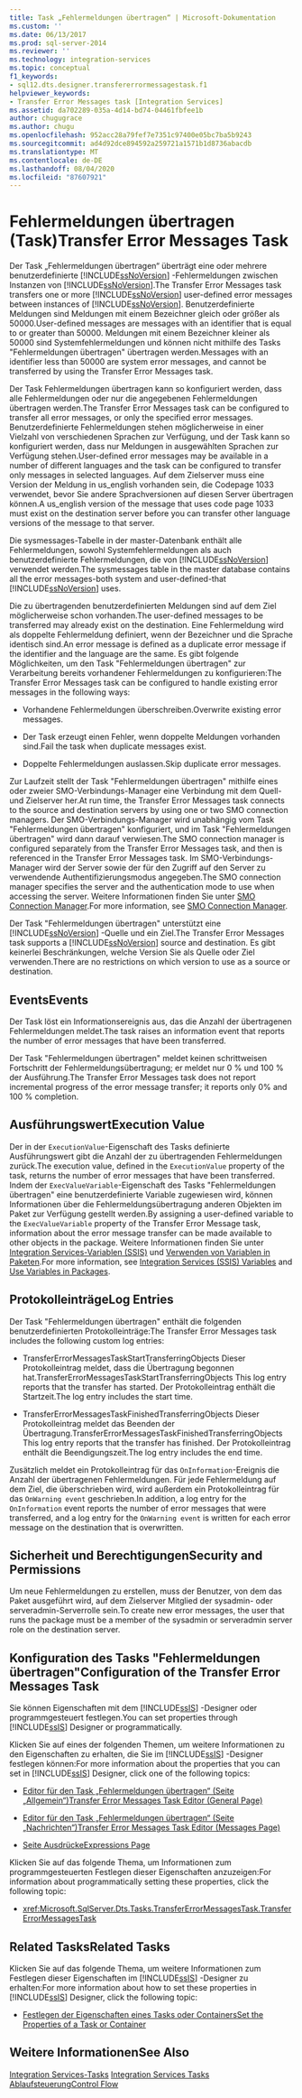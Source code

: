 ```yaml
---
title: Task „Fehlermeldungen übertragen“ | Microsoft-Dokumentation
ms.custom: ''
ms.date: 06/13/2017
ms.prod: sql-server-2014
ms.reviewer: ''
ms.technology: integration-services
ms.topic: conceptual
f1_keywords:
- sql12.dts.designer.transfererrormessagestask.f1
helpviewer_keywords:
- Transfer Error Messages task [Integration Services]
ms.assetid: da702289-035a-4d14-bd74-04461fbfee1b
author: chugugrace
ms.author: chugu
ms.openlocfilehash: 952acc28a79fef7e7351c97400e05bc7ba5b9243
ms.sourcegitcommit: ad4d92dce894592a259721a1571b1d8736abacdb
ms.translationtype: MT
ms.contentlocale: de-DE
ms.lasthandoff: 08/04/2020
ms.locfileid: "87607921"
---
```

# <a name="transfer-error-messages-task"></a><span data-ttu-id="62403-102">Fehlermeldungen übertragen (Task)</span><span class="sxs-lookup"><span data-stu-id="62403-102">Transfer Error Messages Task</span></span>
  <span data-ttu-id="62403-103">Der Task „Fehlermeldungen übertragen“ überträgt eine oder mehrere benutzerdefinierte [!INCLUDE[ssNoVersion](../../includes/ssnoversion-md.md)] -Fehlermeldungen zwischen Instanzen von [!INCLUDE[ssNoVersion](../../includes/ssnoversion-md.md)].</span><span class="sxs-lookup"><span data-stu-id="62403-103">The Transfer Error Messages task transfers one or more [!INCLUDE[ssNoVersion](../../includes/ssnoversion-md.md)] user-defined error messages between instances of [!INCLUDE[ssNoVersion](../../includes/ssnoversion-md.md)].</span></span> <span data-ttu-id="62403-104">Benutzerdefinierte Meldungen sind Meldungen mit einem Bezeichner gleich oder größer als 50000.</span><span class="sxs-lookup"><span data-stu-id="62403-104">User-defined messages are messages with an identifier that is equal to or greater than 50000.</span></span> <span data-ttu-id="62403-105">Meldungen mit einem Bezeichner kleiner als 50000 sind Systemfehlermeldungen und können nicht mithilfe des Tasks "Fehlermeldungen übertragen" übertragen werden.</span><span class="sxs-lookup"><span data-stu-id="62403-105">Messages with an identifier less than 50000 are system error messages, and cannot be transferred by using the Transfer Error Messages task.</span></span>  
  
 <span data-ttu-id="62403-106">Der Task Fehlermeldungen übertragen kann so konfiguriert werden, dass alle Fehlermeldungen oder nur die angegebenen Fehlermeldungen übertragen werden.</span><span class="sxs-lookup"><span data-stu-id="62403-106">The Transfer Error Messages task can be configured to transfer all error messages, or only the specified error messages.</span></span> <span data-ttu-id="62403-107">Benutzerdefinierte Fehlermeldungen stehen möglicherweise in einer Vielzahl von verschiedenen Sprachen zur Verfügung, und der Task kann so konfiguriert werden, dass nur Meldungen in ausgewählten Sprachen zur Verfügung stehen.</span><span class="sxs-lookup"><span data-stu-id="62403-107">User-defined error messages may be available in a number of different languages and the task can be configured to transfer only messages in selected languages.</span></span> <span data-ttu-id="62403-108">Auf dem Zielserver muss eine Version der Meldung in us_english vorhanden sein, die Codepage 1033 verwendet, bevor Sie andere Sprachversionen auf diesen Server übertragen können.</span><span class="sxs-lookup"><span data-stu-id="62403-108">A us_english version of the message that uses code page 1033 must exist on the destination server before you can transfer other language versions of the message to that server.</span></span>  
  
 <span data-ttu-id="62403-109">Die sysmessages-Tabelle in der master-Datenbank enthält alle Fehlermeldungen, sowohl Systemfehlermeldungen als auch benutzerdefinierte Fehlermeldungen, die von [!INCLUDE[ssNoVersion](../../includes/ssnoversion-md.md)] verwendet werden.</span><span class="sxs-lookup"><span data-stu-id="62403-109">The sysmessages table in the master database contains all the error messages-both system and user-defined-that [!INCLUDE[ssNoVersion](../../includes/ssnoversion-md.md)] uses.</span></span>  
  
 <span data-ttu-id="62403-110">Die zu übertragenden benutzerdefinierten Meldungen sind auf dem Ziel möglicherweise schon vorhanden.</span><span class="sxs-lookup"><span data-stu-id="62403-110">The user-defined messages to be transferred may already exist on the destination.</span></span> <span data-ttu-id="62403-111">Eine Fehlermeldung wird als doppelte Fehlermeldung definiert, wenn der Bezeichner und die Sprache identisch sind.</span><span class="sxs-lookup"><span data-stu-id="62403-111">An error message is defined as a duplicate error message if the identifier and the language are the same.</span></span> <span data-ttu-id="62403-112">Es gibt folgende Möglichkeiten, um den Task "Fehlermeldungen übertragen" zur Verarbeitung bereits vorhandener Fehlermeldungen zu konfigurieren:</span><span class="sxs-lookup"><span data-stu-id="62403-112">The Transfer Error Messages task can be configured to handle existing error messages in the following ways:</span></span>  
  
-   <span data-ttu-id="62403-113">Vorhandene Fehlermeldungen überschreiben.</span><span class="sxs-lookup"><span data-stu-id="62403-113">Overwrite existing error messages.</span></span>  
  
-   <span data-ttu-id="62403-114">Der Task erzeugt einen Fehler, wenn doppelte Meldungen vorhanden sind.</span><span class="sxs-lookup"><span data-stu-id="62403-114">Fail the task when duplicate messages exist.</span></span>  
  
-   <span data-ttu-id="62403-115">Doppelte Fehlermeldungen auslassen.</span><span class="sxs-lookup"><span data-stu-id="62403-115">Skip duplicate error messages.</span></span>  
  
 <span data-ttu-id="62403-116">Zur Laufzeit stellt der Task "Fehlermeldungen übertragen" mithilfe eines oder zweier SMO-Verbindungs-Manager eine Verbindung mit dem Quell- und Zielserver her.</span><span class="sxs-lookup"><span data-stu-id="62403-116">At run time, the Transfer Error Messages task connects to the source and destination servers by using one or two SMO connection managers.</span></span> <span data-ttu-id="62403-117">Der SMO-Verbindungs-Manager wird unabhängig vom Task "Fehlermeldungen übertragen" konfiguriert, und im Task "Fehlermeldungen übertragen" wird dann darauf verwiesen.</span><span class="sxs-lookup"><span data-stu-id="62403-117">The SMO connection manager is configured separately from the Transfer Error Messages task, and then is referenced in the Transfer Error Messages task.</span></span> <span data-ttu-id="62403-118">Im SMO-Verbindungs-Manager wird der Server sowie der für den Zugriff auf den Server zu verwendende Authentifizierungsmodus angegeben.</span><span class="sxs-lookup"><span data-stu-id="62403-118">The SMO connection manager specifies the server and the authentication mode to use when accessing the server.</span></span> <span data-ttu-id="62403-119">Weitere Informationen finden Sie unter [SMO Connection Manager](../connection-manager/smo-connection-manager.md).</span><span class="sxs-lookup"><span data-stu-id="62403-119">For more information, see [SMO Connection Manager](../connection-manager/smo-connection-manager.md).</span></span>  
  
 <span data-ttu-id="62403-120">Der Task "Fehlermeldungen übertragen" unterstützt eine [!INCLUDE[ssNoVersion](../../includes/ssnoversion-md.md)] -Quelle und ein Ziel.</span><span class="sxs-lookup"><span data-stu-id="62403-120">The Transfer Error Messages task supports a [!INCLUDE[ssNoVersion](../../includes/ssnoversion-md.md)] source and destination.</span></span> <span data-ttu-id="62403-121">Es gibt keinerlei Beschränkungen, welche Version Sie als Quelle oder Ziel verwenden.</span><span class="sxs-lookup"><span data-stu-id="62403-121">There are no restrictions on which version to use as a source or destination.</span></span>  
  
## <a name="events"></a><span data-ttu-id="62403-122">Events</span><span class="sxs-lookup"><span data-stu-id="62403-122">Events</span></span>  
 <span data-ttu-id="62403-123">Der Task löst ein Informationsereignis aus, das die Anzahl der übertragenen Fehlermeldungen meldet.</span><span class="sxs-lookup"><span data-stu-id="62403-123">The task raises an information event that reports the number of error messages that have been transferred.</span></span>  
  
 <span data-ttu-id="62403-124">Der Task "Fehlermeldungen übertragen" meldet keinen schrittweisen Fortschritt der Fehlermeldungsübertragung; er meldet nur 0 % und 100 % der Ausführung.</span><span class="sxs-lookup"><span data-stu-id="62403-124">The Transfer Error Messages task does not report incremental progress of the error message transfer; it reports only 0% and 100 % completion.</span></span>  
  
## <a name="execution-value"></a><span data-ttu-id="62403-125">Ausführungswert</span><span class="sxs-lookup"><span data-stu-id="62403-125">Execution Value</span></span>  
 <span data-ttu-id="62403-126">Der in der `ExecutionValue`-Eigenschaft des Tasks definierte Ausführungswert gibt die Anzahl der zu übertragenden Fehlermeldungen zurück.</span><span class="sxs-lookup"><span data-stu-id="62403-126">The execution value, defined in the `ExecutionValue` property of the task, returns the number of error messages that have been transferred.</span></span> <span data-ttu-id="62403-127">Indem der `ExecValueVariable`-Eigenschaft des Tasks "Fehlermeldungen übertragen" eine benutzerdefinierte Variable zugewiesen wird, können Informationen über die Fehlermeldungsübertragung anderen Objekten im Paket zur Verfügung gestellt werden.</span><span class="sxs-lookup"><span data-stu-id="62403-127">By assigning a user-defined variable to the `ExecValueVariable` property of the Transfer Error Message task, information about the error message transfer can be made available to other objects in the package.</span></span> <span data-ttu-id="62403-128">Weitere Informationen finden Sie unter [Integration Services-Variablen &#40;SSIS&#41;](../integration-services-ssis-variables.md) und [Verwenden von Variablen in Paketen](../use-variables-in-packages.md).</span><span class="sxs-lookup"><span data-stu-id="62403-128">For more information, see [Integration Services &#40;SSIS&#41; Variables](../integration-services-ssis-variables.md) and [Use Variables in Packages](../use-variables-in-packages.md).</span></span>  
  
## <a name="log-entries"></a><span data-ttu-id="62403-129">Protokolleinträge</span><span class="sxs-lookup"><span data-stu-id="62403-129">Log Entries</span></span>  
 <span data-ttu-id="62403-130">Der Task "Fehlermeldungen übertragen" enthält die folgenden benutzerdefinierten Protokolleinträge:</span><span class="sxs-lookup"><span data-stu-id="62403-130">The Transfer Error Messages task includes the following custom log entries:</span></span>  
  
-   <span data-ttu-id="62403-131">TransferErrorMessagesTaskStartTransferringObjects   Dieser Protokolleintrag meldet, dass die Übertragung begonnen hat.</span><span class="sxs-lookup"><span data-stu-id="62403-131">TransferErrorMessagesTaskStartTransferringObjects    This log entry reports that the transfer has started.</span></span> <span data-ttu-id="62403-132">Der Protokolleintrag enthält die Startzeit.</span><span class="sxs-lookup"><span data-stu-id="62403-132">The log entry includes the start time.</span></span>  
  
-   <span data-ttu-id="62403-133">TransferErrorMessagesTaskFinishedTransferringObjects   Dieser Protokolleintrag meldet das Beenden der Übertragung.</span><span class="sxs-lookup"><span data-stu-id="62403-133">TransferErrorMessagesTaskFinishedTransferringObjects   This log entry reports that the transfer has finished.</span></span> <span data-ttu-id="62403-134">Der Protokolleintrag enthält die Beendigungszeit.</span><span class="sxs-lookup"><span data-stu-id="62403-134">The log entry includes the end time.</span></span>  
  
 <span data-ttu-id="62403-135">Zusätzlich meldet ein Protokolleintrag für das `OnInformation`-Ereignis die Anzahl der übertragenen Fehlermeldungen. Für jede Fehlermeldung auf dem Ziel, die überschrieben wird, wird außerdem ein Protokolleintrag für das `OnWarning event` geschrieben.</span><span class="sxs-lookup"><span data-stu-id="62403-135">In addition, a log entry for the `OnInformation` event reports the number of error messages that were transferred, and a log entry for the `OnWarning event` is written for each error message on the destination that is overwritten.</span></span>  
  
## <a name="security-and-permissions"></a><span data-ttu-id="62403-136">Sicherheit und Berechtigungen</span><span class="sxs-lookup"><span data-stu-id="62403-136">Security and Permissions</span></span>  
 <span data-ttu-id="62403-137">Um neue Fehlermeldungen zu erstellen, muss der Benutzer, von dem das Paket ausgeführt wird, auf dem Zielserver Mitglied der sysadmin- oder serveradmin-Serverrolle sein.</span><span class="sxs-lookup"><span data-stu-id="62403-137">To create new error messages, the user that runs the package must be a member of the sysadmin or serveradmin server role on the destination server.</span></span>  
  
## <a name="configuration-of-the-transfer-error-messages-task"></a><span data-ttu-id="62403-138">Konfiguration des Tasks "Fehlermeldungen übertragen"</span><span class="sxs-lookup"><span data-stu-id="62403-138">Configuration of the Transfer Error Messages Task</span></span>  
 <span data-ttu-id="62403-139">Sie können Eigenschaften mit dem [!INCLUDE[ssIS](../../includes/ssis-md.md)] -Designer oder programmgesteuert festlegen.</span><span class="sxs-lookup"><span data-stu-id="62403-139">You can set properties through [!INCLUDE[ssIS](../../includes/ssis-md.md)] Designer or programmatically.</span></span>  
  
 <span data-ttu-id="62403-140">Klicken Sie auf eines der folgenden Themen, um weitere Informationen zu den Eigenschaften zu erhalten, die Sie im [!INCLUDE[ssIS](../../includes/ssis-md.md)] -Designer festlegen können:</span><span class="sxs-lookup"><span data-stu-id="62403-140">For more information about the properties that you can set in [!INCLUDE[ssIS](../../includes/ssis-md.md)] Designer, click one of the following topics:</span></span>  
  
-   [<span data-ttu-id="62403-141">Editor für den Task „Fehlermeldungen übertragen“ &#40;Seite „Allgemein“&#41;</span><span class="sxs-lookup"><span data-stu-id="62403-141">Transfer Error Messages Task Editor &#40;General Page&#41;</span></span>](../general-page-of-integration-services-designers-options.md)  
  
-   [<span data-ttu-id="62403-142">Editor für den Task „Fehlermeldungen übertragen“ &#40;Seite „Nachrichten“&#41;</span><span class="sxs-lookup"><span data-stu-id="62403-142">Transfer Error Messages Task Editor &#40;Messages Page&#41;</span></span>](../transfer-error-messages-task-editor-messages-page.md)  
  
-   [<span data-ttu-id="62403-143">Seite Ausdrücke</span><span class="sxs-lookup"><span data-stu-id="62403-143">Expressions Page</span></span>](../expressions/expressions-page.md)  
  
 <span data-ttu-id="62403-144">Klicken Sie auf das folgende Thema, um Informationen zum programmgesteuerten Festlegen dieser Eigenschaften anzuzeigen:</span><span class="sxs-lookup"><span data-stu-id="62403-144">For information about programmatically setting these properties, click the following topic:</span></span>  
  
-   <xref:Microsoft.SqlServer.Dts.Tasks.TransferErrorMessagesTask.TransferErrorMessagesTask>  
  
## <a name="related-tasks"></a><span data-ttu-id="62403-145">Related Tasks</span><span class="sxs-lookup"><span data-stu-id="62403-145">Related Tasks</span></span>  
 <span data-ttu-id="62403-146">Klicken Sie auf das folgende Thema, um weitere Informationen zum Festlegen dieser Eigenschaften im [!INCLUDE[ssIS](../../includes/ssis-md.md)] -Designer zu erhalten:</span><span class="sxs-lookup"><span data-stu-id="62403-146">For more information about how to set these properties in [!INCLUDE[ssIS](../../includes/ssis-md.md)] Designer, click the following topic:</span></span>  
  
-   [<span data-ttu-id="62403-147">Festlegen der Eigenschaften eines Tasks oder Containers</span><span class="sxs-lookup"><span data-stu-id="62403-147">Set the Properties of a Task or Container</span></span>](../set-the-properties-of-a-task-or-container.md)  
  
## <a name="see-also"></a><span data-ttu-id="62403-148">Weitere Informationen</span><span class="sxs-lookup"><span data-stu-id="62403-148">See Also</span></span>  
 <span data-ttu-id="62403-149">[Integration Services-Tasks](integration-services-tasks.md) </span><span class="sxs-lookup"><span data-stu-id="62403-149">[Integration Services Tasks](integration-services-tasks.md) </span></span>  
 [<span data-ttu-id="62403-150">Ablaufsteuerung</span><span class="sxs-lookup"><span data-stu-id="62403-150">Control Flow</span></span>](control-flow.md)  
  
  
